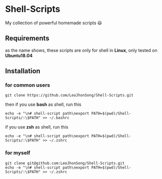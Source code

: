 # Shell-Scripts
My collection of powerful homemade scripts 😃

## Requirements

as the name shows, these scripts are only for shell in **Linux**, only tested on **Ubuntu18.04**

## Installation

### for common users

```shell
git clone https://github.com/LeoJhonSong/Shell-Scripts.git
```

then if you use **bash** as shell, run this

```shell
echo -e "\n# shell-script path\nexport PATH=$(pwd)/Shell-Scripts/:\$PATH" >> ~/.bashrc
```

if you use **zsh** as shell, run this

```shell
echo -e "\n# shell-script path\nexport PATH=$(pwd)/Shell-Scripts/:\$PATH" >> ~/.zshrc
```

### for myself

```shell
git clone git@github.com:LeoJhonSong/Shell-Scripts.git
echo -e "\n# shell-script path\nexport PATH=$(pwd)/Shell-Scripts/:\$PATH" >> ~/.zshrc
```

